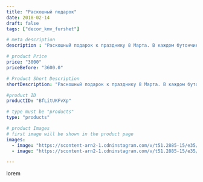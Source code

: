 ```yaml
---
title: "Раскошный подарок"
date: 2018-02-14
draft: false
tags: ["decor_kmv_furshet"]

# meta description
description : "Раскошный подарок к празднику 8 Марта. В каждом бутончике конфета( трюфель)"

# product Price
price: "3000"
priceBefore: "3600.0"

# Product Short Description
shortDescription: "Раскошный подарок к празднику 8 Марта. В каждом бутончике конфета( трюфель)"

#product ID
productID: "BfLitUKFvXp"

# type must be "products"
type: "products"

# product Images
# first image will be shown in the product page
images:
  - image: "https://scontent-arn2-1.cdninstagram.com/v/t51.2885-15/e35/27576439_209526539599515_7288386817856897024_n.jpg?se=7&tp=1&_nc_ht=scontent-arn2-1.cdninstagram.com&_nc_cat=103&_nc_ohc=PkYdSt4MCNgAX8FHsso&oh=b1ff3ea05a0695827d6268f66de96c81&oe=60731AC2&ig_cache_key=MTcxNDYxNjYzMTgyNzkyMTMxOQ%3D%3D.2"
  - image: "https://scontent-arn2-1.cdninstagram.com/v/t51.2885-15/e35/27581749_447727685642667_3411490517463072768_n.jpg?se=7&tp=1&_nc_ht=scontent-arn2-1.cdninstagram.com&_nc_cat=103&_nc_ohc=9AVGd75uPIYAX9ZbFLW&oh=f9fc070c86f9080239a861c72e6eb7f4&oe=6075356E&ig_cache_key=MTcxNDYxNjY2MzE1OTU0MzU2NA%3D%3D.2"

---
```

lorem
